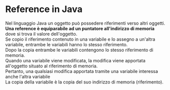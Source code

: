 # Reference in Java

Nel linguaggio Java un oggetto può possedere riferimenti verso altri oggetti.  
**Una reference è equiparabile ad un puntatore all'indirizzo di memoria** dove si trova il valore dell'oggetto.  
Se copio il riferimento contenuto in una variabile e lo assegno a un'altra variabile, entrambe le variabili hanno lo stesso riferimento.  
Dopo la copia entrambe le variabili contengono lo stesso riferimento di memoria.  
Quando una variabile viene modificata, la modifica viene apportata all'oggetto situato al riferimento di memoria.  
Pertanto, una qualsiasi modifica apportata tramite una variabile interessa anche l'altra variabile  
La copia della variabile è la copia del suo indirizzo di memoria (riferimento).